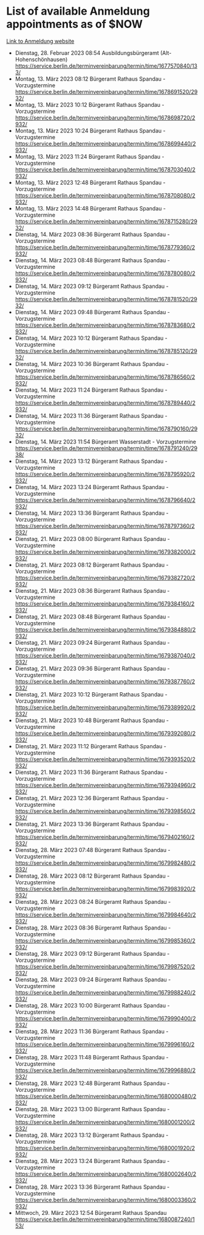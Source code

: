 # List of available Anmeldung appointments as of $NOW
[Link to Anmeldung website](https://service.berlin.de/terminvereinbarung/termin/tag.php?termin=1&anliegen[]=120686&dienstleisterlist=122210,122217,327316,122219,327312,122227,327314,122231,327346,122243,327348,122254,122252,329742,122260,329745,122262,329748,122271,327278,122273,327274,122277,327276,330436,122280,327294,122282,327290,122284,327292,122291,327270,122285,327266,122286,327264,122296,327268,150230,329760,122297,327286,122294,327284,122312,329763,122314,329775,122304,327330,122311,327334,122309,327332,317869,122281,327352,122279,329772,122283,122276,327324,122274,327326,122267,329766,122246,327318,122251,327320,122257,327322,122208,327298,122226,327300&herkunft=http%3A%2F%2Fservice.berlin.de%2Fdienstleistung%2F120686%2F)
- Dienstag, 28. Februar 2023 08:54 Ausbildungsbürgeramt (Alt- Hohenschönhausen) https://service.berlin.de/terminvereinbarung/termin/time/1677570840/133/
- Montag, 13. März 2023 08:12 Bürgeramt Rathaus Spandau - Vorzugstermine https://service.berlin.de/terminvereinbarung/termin/time/1678691520/2932/
- Montag, 13. März 2023 10:12 Bürgeramt Rathaus Spandau - Vorzugstermine https://service.berlin.de/terminvereinbarung/termin/time/1678698720/2932/
- Montag, 13. März 2023 10:24 Bürgeramt Rathaus Spandau - Vorzugstermine https://service.berlin.de/terminvereinbarung/termin/time/1678699440/2932/
- Montag, 13. März 2023 11:24 Bürgeramt Rathaus Spandau - Vorzugstermine https://service.berlin.de/terminvereinbarung/termin/time/1678703040/2932/
- Montag, 13. März 2023 12:48 Bürgeramt Rathaus Spandau - Vorzugstermine https://service.berlin.de/terminvereinbarung/termin/time/1678708080/2932/
- Montag, 13. März 2023 14:48 Bürgeramt Rathaus Spandau - Vorzugstermine https://service.berlin.de/terminvereinbarung/termin/time/1678715280/2932/
- Dienstag, 14. März 2023 08:36 Bürgeramt Rathaus Spandau - Vorzugstermine https://service.berlin.de/terminvereinbarung/termin/time/1678779360/2932/
- Dienstag, 14. März 2023 08:48 Bürgeramt Rathaus Spandau - Vorzugstermine https://service.berlin.de/terminvereinbarung/termin/time/1678780080/2932/
- Dienstag, 14. März 2023 09:12 Bürgeramt Rathaus Spandau - Vorzugstermine https://service.berlin.de/terminvereinbarung/termin/time/1678781520/2932/
- Dienstag, 14. März 2023 09:48 Bürgeramt Rathaus Spandau - Vorzugstermine https://service.berlin.de/terminvereinbarung/termin/time/1678783680/2932/
- Dienstag, 14. März 2023 10:12 Bürgeramt Rathaus Spandau - Vorzugstermine https://service.berlin.de/terminvereinbarung/termin/time/1678785120/2932/
- Dienstag, 14. März 2023 10:36 Bürgeramt Rathaus Spandau - Vorzugstermine https://service.berlin.de/terminvereinbarung/termin/time/1678786560/2932/
- Dienstag, 14. März 2023 11:24 Bürgeramt Rathaus Spandau - Vorzugstermine https://service.berlin.de/terminvereinbarung/termin/time/1678789440/2932/
- Dienstag, 14. März 2023 11:36 Bürgeramt Rathaus Spandau - Vorzugstermine https://service.berlin.de/terminvereinbarung/termin/time/1678790160/2932/
- Dienstag, 14. März 2023 11:54 Bürgeramt Wasserstadt - Vorzugstermine https://service.berlin.de/terminvereinbarung/termin/time/1678791240/2938/
- Dienstag, 14. März 2023 13:12 Bürgeramt Rathaus Spandau - Vorzugstermine https://service.berlin.de/terminvereinbarung/termin/time/1678795920/2932/
- Dienstag, 14. März 2023 13:24 Bürgeramt Rathaus Spandau - Vorzugstermine https://service.berlin.de/terminvereinbarung/termin/time/1678796640/2932/
- Dienstag, 14. März 2023 13:36 Bürgeramt Rathaus Spandau - Vorzugstermine https://service.berlin.de/terminvereinbarung/termin/time/1678797360/2932/
- Dienstag, 21. März 2023 08:00 Bürgeramt Rathaus Spandau - Vorzugstermine https://service.berlin.de/terminvereinbarung/termin/time/1679382000/2932/
- Dienstag, 21. März 2023 08:12 Bürgeramt Rathaus Spandau - Vorzugstermine https://service.berlin.de/terminvereinbarung/termin/time/1679382720/2932/
- Dienstag, 21. März 2023 08:36 Bürgeramt Rathaus Spandau - Vorzugstermine https://service.berlin.de/terminvereinbarung/termin/time/1679384160/2932/
- Dienstag, 21. März 2023 08:48 Bürgeramt Rathaus Spandau - Vorzugstermine https://service.berlin.de/terminvereinbarung/termin/time/1679384880/2932/
- Dienstag, 21. März 2023 09:24 Bürgeramt Rathaus Spandau - Vorzugstermine https://service.berlin.de/terminvereinbarung/termin/time/1679387040/2932/
- Dienstag, 21. März 2023 09:36 Bürgeramt Rathaus Spandau - Vorzugstermine https://service.berlin.de/terminvereinbarung/termin/time/1679387760/2932/
- Dienstag, 21. März 2023 10:12 Bürgeramt Rathaus Spandau - Vorzugstermine https://service.berlin.de/terminvereinbarung/termin/time/1679389920/2932/
- Dienstag, 21. März 2023 10:48 Bürgeramt Rathaus Spandau - Vorzugstermine https://service.berlin.de/terminvereinbarung/termin/time/1679392080/2932/
- Dienstag, 21. März 2023 11:12 Bürgeramt Rathaus Spandau - Vorzugstermine https://service.berlin.de/terminvereinbarung/termin/time/1679393520/2932/
- Dienstag, 21. März 2023 11:36 Bürgeramt Rathaus Spandau - Vorzugstermine https://service.berlin.de/terminvereinbarung/termin/time/1679394960/2932/
- Dienstag, 21. März 2023 12:36 Bürgeramt Rathaus Spandau - Vorzugstermine https://service.berlin.de/terminvereinbarung/termin/time/1679398560/2932/
- Dienstag, 21. März 2023 13:36 Bürgeramt Rathaus Spandau - Vorzugstermine https://service.berlin.de/terminvereinbarung/termin/time/1679402160/2932/
- Dienstag, 28. März 2023 07:48 Bürgeramt Rathaus Spandau - Vorzugstermine https://service.berlin.de/terminvereinbarung/termin/time/1679982480/2932/
- Dienstag, 28. März 2023 08:12 Bürgeramt Rathaus Spandau - Vorzugstermine https://service.berlin.de/terminvereinbarung/termin/time/1679983920/2932/
- Dienstag, 28. März 2023 08:24 Bürgeramt Rathaus Spandau - Vorzugstermine https://service.berlin.de/terminvereinbarung/termin/time/1679984640/2932/
- Dienstag, 28. März 2023 08:36 Bürgeramt Rathaus Spandau - Vorzugstermine https://service.berlin.de/terminvereinbarung/termin/time/1679985360/2932/
- Dienstag, 28. März 2023 09:12 Bürgeramt Rathaus Spandau - Vorzugstermine https://service.berlin.de/terminvereinbarung/termin/time/1679987520/2932/
- Dienstag, 28. März 2023 09:24 Bürgeramt Rathaus Spandau - Vorzugstermine https://service.berlin.de/terminvereinbarung/termin/time/1679988240/2932/
- Dienstag, 28. März 2023 10:00 Bürgeramt Rathaus Spandau - Vorzugstermine https://service.berlin.de/terminvereinbarung/termin/time/1679990400/2932/
- Dienstag, 28. März 2023 11:36 Bürgeramt Rathaus Spandau - Vorzugstermine https://service.berlin.de/terminvereinbarung/termin/time/1679996160/2932/
- Dienstag, 28. März 2023 11:48 Bürgeramt Rathaus Spandau - Vorzugstermine https://service.berlin.de/terminvereinbarung/termin/time/1679996880/2932/
- Dienstag, 28. März 2023 12:48 Bürgeramt Rathaus Spandau - Vorzugstermine https://service.berlin.de/terminvereinbarung/termin/time/1680000480/2932/
- Dienstag, 28. März 2023 13:00 Bürgeramt Rathaus Spandau - Vorzugstermine https://service.berlin.de/terminvereinbarung/termin/time/1680001200/2932/
- Dienstag, 28. März 2023 13:12 Bürgeramt Rathaus Spandau - Vorzugstermine https://service.berlin.de/terminvereinbarung/termin/time/1680001920/2932/
- Dienstag, 28. März 2023 13:24 Bürgeramt Rathaus Spandau - Vorzugstermine https://service.berlin.de/terminvereinbarung/termin/time/1680002640/2932/
- Dienstag, 28. März 2023 13:36 Bürgeramt Rathaus Spandau - Vorzugstermine https://service.berlin.de/terminvereinbarung/termin/time/1680003360/2932/
- Mittwoch, 29. März 2023 12:54 Bürgeramt Rathaus Spandau https://service.berlin.de/terminvereinbarung/termin/time/1680087240/153/
